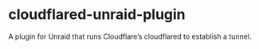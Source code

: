 # cloudflared-unraid-plugin
A plugin for Unraid that runs Cloudflare’s cloudflared to establish a tunnel.
